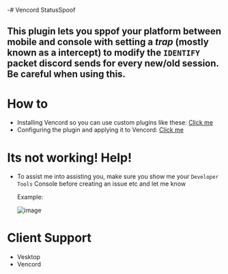 -# Vencord StatusSpoof

## This plugin lets you sppof your platform between mobile and console with setting a *trap* (mostly known as a intercept) to modify the `IDENTIFY` packet discord sends for every new/old session. Be careful when using this.

# How to

- Installing Vencord so you can use custom plugins like these: [Click me](https://docs.vencord.dev/installing/)
- Configuring the plugin and applying it to Vencord: [Click me](https://docs.vencord.dev/installing/custom-plugins/)

# Its not working! Help!

- To assist me into assisting you, make sure you show me your `Developer Tools` Console before creating an issue etc and let me know

  Example:
  
  ![image](https://github.com/AggelosAst/vencord-StatusSpoof/assets/87412823/1385fefd-8917-437e-9a98-00353169742b)



# Client Support

- Vesktop
- Vencord
